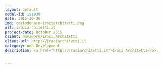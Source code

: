 ```yaml
---
layout: default
modal-id: 151030
date: 2015-10-30
img: carlodenaro-iraciarchitetti.png
alt: iraciarchitetti.it
project-date: October 2015
client: Moviwork/Iraci Architetti
client-url: http://iraciarchitetti.it
category: Web Development
description: <a href="http://iraciarchitetti.it">Iraci Architetti</a>, The architectural firm deals with private housing, commercial, industrial and public works, accommodation and industrial design, managing comprehensively the process of creation, from concept to construction.


---
```

